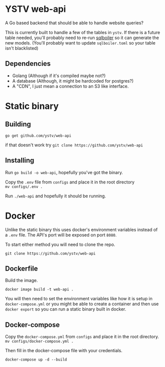 # YSTV web-api

A Go based backend that should be able to handle website queries?

This is currently built to handle a few of the tables in `ystv`. If there is a future table needed, you'll probably need to re-run [sqlboiler](https://github.com/volatiletech/sqlboiler) so it can generate the new models. (You'll probably want to update `sqlboiler.toml` so your table isn't blacklisted)

## Dependencies

- Golang (Although if it's compiled maybe not?)
- A database (Although, it might be hardcoded for postgres?)
- A "CDN", I just mean a connection to an S3 like interface.

# Static binary

## Building

`go get github.com/ystv/web-api`

if that doesn't work try `git clone https://github.com/ystv/web-api`

## Installing

Run `go build -o web-api`, hopefully you've got the binary.

Copy the `.env` file from `configs` and place it in the root directory  
`mv configs/.env .`

Run `./web-api` and hopefully it should be running.

# Docker

Unlike the static binary this uses docker's environment variables instead of a `.env` file. The API's port will be exposed on port `8080`.

To start either method you will need to clone the repo.

`git clone https://github.com/ystv/web-api`

## Dockerfile

Build the image.

`docker image build -t web-api .`

You will then need to set the environment variables like how it is setup in `docker-compose.yml` or you might be able to create a container and then use `docker export` so you can run a static binary built in docker.

## Docker-compose

Copy the `docker-compose.yml` from `configs` and place it in the root directory.  
`mv configs/docker-compose.yml .`

Then fill in the docker-compose file with your credentials.

`docker-compose up -d --build`
